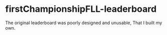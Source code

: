 # firstChampionshipFLL-leaderboard
The original leaderboard was poorly designed and unusable, That I built my own.
